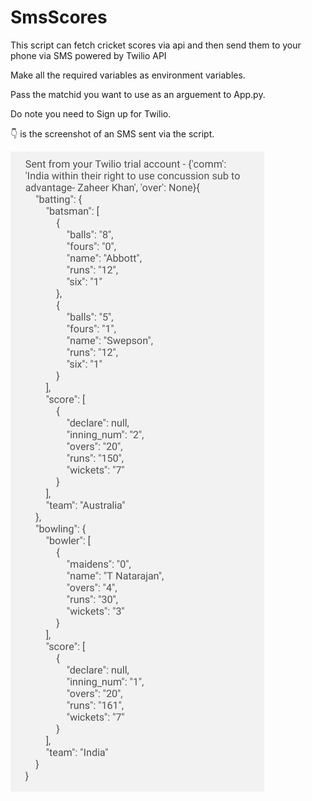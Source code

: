 # SmsScores
This script can fetch cricket scores via api and then send them to your phone via SMS powered by Twilio API

Make all the required variables as environment variables. 

Pass the matchid you want to use as an arguement to App.py. 

Do note you need to Sign up for Twilio. 

👇 is the screenshot of an SMS sent via the script.

![Screenshot of sms sent via the script, showing the details of a past match](https://github.com/yatharth9/SmsScores/blob/main/20201205_152158.jpg)
